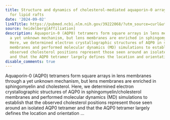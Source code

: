 ```yaml
---
title: Structure and dynamics of cholesterol-mediated aquaporin-0 arrays and implications
  for lipid rafts
date: '2024-09-02'
linkTitle: https://pubmed.ncbi.nlm.nih.gov/39222068/?utm_source=curl&utm_medium=rss&utm_campaign=pubmed-2&utm_content=1FakS-2QOkCT8HsMOQP1bCRQ4YzyumYOmxmF0moLsQ3dFB1E9V&fc=20220326224207&ff=20240902183516&v=2.18.0.post9+e462414
source: heidelberg[Affiliation]
description: Aquaporin-0 (AQP0) tetramers form square arrays in lens membranes through
  a yet unknown mechanism, but lens membranes are enriched in sphingomyelin and cholesterol.
  Here, we determined electron crystallographic structures of AQP0 in sphingomyelin/cholesterol
  membranes and performed molecular dynamics (MD) simulations to establish that the
  observed cholesterol positions represent those seen around an isolated AQP0 tetramer
  and that the AQP0 tetramer largely defines the location and orientation ...
disable_comments: true
---
```

Aquaporin-0 (AQP0) tetramers form square arrays in lens membranes through a yet unknown mechanism, but lens membranes are enriched in sphingomyelin and cholesterol. Here, we determined electron crystallographic structures of AQP0 in sphingomyelin/cholesterol membranes and performed molecular dynamics (MD) simulations to establish that the observed cholesterol positions represent those seen around an isolated AQP0 tetramer and that the AQP0 tetramer largely defines the location and orientation ...